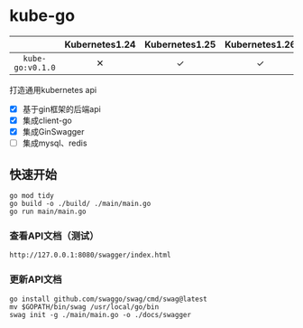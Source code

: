 # kube-go

|                  | Kubernetes1.24 | Kubernetes1.25 | Kubernetes1.26 | Kubernetes1.27 | Kubernetes1.28 | Kubernetes1.29 | Kubernetes1.30 |
|:----------------:|:--------------:|:--------------:|:--------------:|:--------------:|:--------------:|:--------------:|:--------------:|
| `kube-go:v0.1.0` |       ✕        |       ✓        |       ✓        |       ✓        |       ✓        |       ✓        |       ✓        |


打造通用kubernetes api

- [x] 基于gin框架的后端api
- [x] 集成client-go
- [x] 集成GinSwagger
- [ ] 集成mysql、redis

## 快速开始

```shell
go mod tidy
go build -o ./build/ ./main/main.go
go run main/main.go
```

### 查看API文档（测试）
`http://127.0.0.1:8080/swagger/index.html`
### 更新API文档
```shell
go install github.com/swaggo/swag/cmd/swag@latest
mv $GOPATH/bin/swag /usr/local/go/bin 
swag init -g ./main/main.go -o ./docs/swagger
```